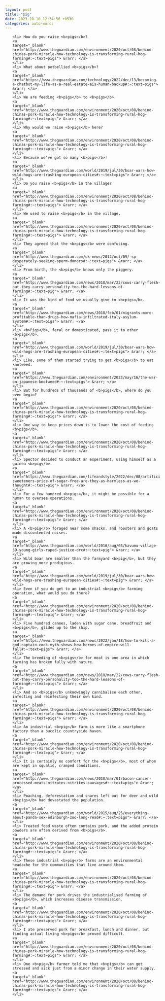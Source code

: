```yaml
---
layout: post
title: "pig"
date: 2023-10-10 12:34:56 +0530
categories: auto-words
---
```

<ol>

    <li> How do you raise <b>pigs</b>?
    <a 
    target="_blank" 
    href="http://www.theguardian.com/environment/2020/oct/08/behind-chinas-pork-miracle-how-technology-is-transforming-rural-hog-farming#:~:text=pigs"> &rarr; </a>
    </li>
    <li> What about potbellied <b>pigs</b>?
    <a 
    target="_blank" 
    href="https://www.theguardian.com/technology/2022/dec/13/becoming-a-chatbot-my-life-as-a-real-estate-ais-human-backup#:~:text=pigs"> &rarr; </a>
    </li>
    <li> We are feeding <b>pigs</b> to <b>pigs</b>.
    <a 
    target="_blank" 
    href="http://www.theguardian.com/environment/2020/oct/08/behind-chinas-pork-miracle-how-technology-is-transforming-rural-hog-farming#:~:text=pigs"> &rarr; </a>
    </li>
    <li> Why would we raise <b>pigs</b> here?
    <a 
    target="_blank" 
    href="http://www.theguardian.com/environment/2020/oct/08/behind-chinas-pork-miracle-how-technology-is-transforming-rural-hog-farming#:~:text=pigs"> &rarr; </a>
    </li>
    <li> Because we’ve got so many <b>pigs</b>!
    <a 
    target="_blank" 
    href="http://www.theguardian.com/world/2019/jul/30/boar-wars-how-wild-hogs-are-trashing-european-cities#:~:text=pigs"> &rarr; </a>
    </li>
    <li> Do you raise <b>pigs</b> in the village?
    <a 
    target="_blank" 
    href="http://www.theguardian.com/environment/2020/oct/08/behind-chinas-pork-miracle-how-technology-is-transforming-rural-hog-farming#:~:text=pigs"> &rarr; </a>
    </li>
    <li> We used to raise <b>pigs</b> in the village.
    <a 
    target="_blank" 
    href="http://www.theguardian.com/environment/2020/oct/08/behind-chinas-pork-miracle-how-technology-is-transforming-rural-hog-farming#:~:text=pigs"> &rarr; </a>
    </li>
    <li> They agreed that the <b>pigs</b> were confusing.
    <a 
    target="_blank" 
    href="http://www.theguardian.com/uk-news/2014/oct/09/-sp-desperately-seeking-sperm-donors#:~:text=pigs"> &rarr; </a>
    </li>
    <li> From birth, the <b>pig</b> knows only the piggery.
    <a 
    target="_blank" 
    href="http://www.theguardian.com/news/2018/mar/22/cows-carry-flesh-but-they-carry-personality-too-the-hard-lessons-of-farming#:~:text=pig"> &rarr; </a>
    </li>
    <li> It was the kind of food we usually give to <b>pigs</b>.
    <a 
    target="_blank" 
    href="http://www.theguardian.com/news/2018/feb/01/migrants-more-profitable-than-drugs-how-mafia-infiltrated-italy-asylum-system#:~:text=pigs"> &rarr; </a>
    </li>
    <li> <b>Pigs</b>, feral or domesticated, pass it to other <b>pigs</b>.
    <a 
    target="_blank" 
    href="http://www.theguardian.com/world/2019/jul/30/boar-wars-how-wild-hogs-are-trashing-european-cities#:~:text=pigs"> &rarr; </a>
    </li>
    <li> Like, some of them started trying to get <b>pigs</b> to eat knotweed.
    <a 
    target="_blank" 
    href="https://www.theguardian.com/environment/2023/may/16/the-war-on-japanese-knotweed#:~:text=pigs"> &rarr; </a>
    </li>
    <li> But for hundreds of thousands of <b>pigs</b>, where do you even begin?
    <a 
    target="_blank" 
    href="http://www.theguardian.com/environment/2020/oct/08/behind-chinas-pork-miracle-how-technology-is-transforming-rural-hog-farming#:~:text=pigs"> &rarr; </a>
    </li>
    <li> One way to keep prices down is to lower the cost of feeding <b>pigs</b>.
    <a 
    target="_blank" 
    href="http://www.theguardian.com/environment/2020/oct/08/behind-chinas-pork-miracle-how-technology-is-transforming-rural-hog-farming#:~:text=pigs"> &rarr; </a>
    </li>
    <li> Spector decided to conduct an experiment, using himself as a guinea <b>pig</b>.
    <a 
    target="_blank" 
    href="https://www.theguardian.com/lifeandstyle/2022/dec/08/artificial-sweeteners-price-of-sugar-free-are-they-as-harmless-as-we-thought#:~:text=pig"> &rarr; </a>
    </li>
    <li> For a few hundred <b>pigs</b>, it might be possible for a human to oversee operations.
    <a 
    target="_blank" 
    href="http://www.theguardian.com/environment/2020/oct/08/behind-chinas-pork-miracle-how-technology-is-transforming-rural-hog-farming#:~:text=pigs"> &rarr; </a>
    </li>
    <li> A <b>pig</b> foraged near some shacks, and roosters and goats made discontented noises.
    <a 
    target="_blank" 
    href="http://www.theguardian.com/world/2016/aug/03/kavumu-village-39-young-girls-raped-justice-drc#:~:text=pig"> &rarr; </a>
    </li>
    <li> Wild boar are smaller than the farmyard <b>pig</b>, but they are growing more prodigious.
    <a 
    target="_blank" 
    href="http://www.theguardian.com/world/2019/jul/30/boar-wars-how-wild-hogs-are-trashing-european-cities#:~:text=pig"> &rarr; </a>
    </li>
    <li> Even if you do get to an industrial <b>pig</b> farming operation, what would you do there?
    <a 
    target="_blank" 
    href="http://www.theguardian.com/environment/2020/oct/08/behind-chinas-pork-miracle-how-technology-is-transforming-rural-hog-farming#:~:text=pig"> &rarr; </a>
    </li>
    <li> Five hundred canoes, laden with sugar cane, breadfruit and <b>pigs</b>, glided up to the ship.
    <a 
    target="_blank" 
    href="https://www.theguardian.com/news/2022/jan/18/how-to-kill-a-god-captain-cook-myth-shows-how-heroes-of-empire-will-fall#:~:text=pigs"> &rarr; </a>
    </li>
    <li> The breeding of <b>pigs</b> for meat is one area in which farming has broken fully with nature.
    <a 
    target="_blank" 
    href="http://www.theguardian.com/news/2018/mar/22/cows-carry-flesh-but-they-carry-personality-too-the-hard-lessons-of-farming#:~:text=pigs"> &rarr; </a>
    </li>
    <li> And so <b>pigs</b> unknowingly cannibalise each other, infecting and reinfecting their own kind.
    <a 
    target="_blank" 
    href="http://www.theguardian.com/environment/2020/oct/08/behind-chinas-pork-miracle-how-technology-is-transforming-rural-hog-farming#:~:text=pigs"> &rarr; </a>
    </li>
    <li> An industrial <b>pig</b> farm is more like a smartphone factory than a bucolic countryside haven.
    <a 
    target="_blank" 
    href="http://www.theguardian.com/environment/2020/oct/08/behind-chinas-pork-miracle-how-technology-is-transforming-rural-hog-farming#:~:text=pig"> &rarr; </a>
    </li>
    <li> It is certainly no comfort for the <b>pigs</b>, most of whom are kept in squalid, cramped conditions.
    <a 
    target="_blank" 
    href="http://www.theguardian.com/news/2018/mar/01/bacon-cancer-processed-meats-nitrates-nitrites-sausages#:~:text=pigs"> &rarr; </a>
    </li>
    <li> Poaching, deforestation and snares left out for deer and wild <b>pigs</b> had devastated the population.
    <a 
    target="_blank" 
    href="http://www.theguardian.com/world/2015/aug/25/everything-about-panda-sex-edinburgh-zoo-long-read#:~:text=pigs"> &rarr; </a>
    </li>
    <li> Treated food waste often contains pork, and the added protein powders are often derived from <b>pigs</b>.
    <a 
    target="_blank" 
    href="http://www.theguardian.com/environment/2020/oct/08/behind-chinas-pork-miracle-how-technology-is-transforming-rural-hog-farming#:~:text=pigs"> &rarr; </a>
    </li>
    <li> These industrial <b>pig</b> farms are an environmental headache for the communities that live around them.
    <a 
    target="_blank" 
    href="http://www.theguardian.com/environment/2020/oct/08/behind-chinas-pork-miracle-how-technology-is-transforming-rural-hog-farming#:~:text=pig"> &rarr; </a>
    </li>
    <li> The demand for pork drives the industrialised farming of <b>pigs</b>, which increases disease transmission.
    <a 
    target="_blank" 
    href="http://www.theguardian.com/environment/2020/oct/08/behind-chinas-pork-miracle-how-technology-is-transforming-rural-hog-farming#:~:text=pigs"> &rarr; </a>
    </li>
    <li> I ate preserved pork for breakfast, lunch and dinner, but finding actual living <b>pigs</b> proved difficult.
    <a 
    target="_blank" 
    href="http://www.theguardian.com/environment/2020/oct/08/behind-chinas-pork-miracle-how-technology-is-transforming-rural-hog-farming#:~:text=pigs"> &rarr; </a>
    </li>
    <li> One <b>pig</b> farmer told me that <b>pigs</b> can get stressed and sick just from a minor change in their water supply.
    <a 
    target="_blank" 
    href="http://www.theguardian.com/environment/2020/oct/08/behind-chinas-pork-miracle-how-technology-is-transforming-rural-hog-farming#:~:text=pigs"> &rarr; </a>
    </li>